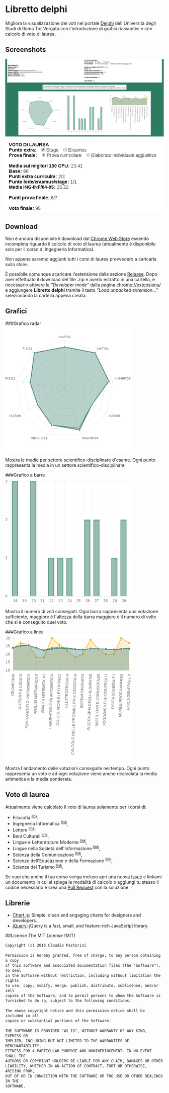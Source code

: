 # Libretto delphi

Migliora la visualizzazione dei voti nel portale [Delphi](https://delphi.uniroma2.it) dell'Università degli Studi di Roma Tor Vergata con l'introduzione di grafici riassuntivi e con calcolo di voto di laurea.

## Screenshots

![Overview](resources/overview.png)

![Overview1](resources/libretto.png)

## Download
Non è ancora disponibile il download dal [Chrome Web Store](https://chrome.google.com/webstore/category/extensions) essendo incompleta riguardo il calcolo di voto di laurea (attualmente è disponibile solo per il corso di Ingegneria Informatica).

Non appena saranno aggiunti tutti i corsi di laurea provvederò a caricarla sullo store. 

È possibile comunque scaricare l'estensione dalla sezione [Release](https://github.com/pincopallino93/Libretto-Delphi/releases). 
Dopo aver effettuato il download del file .zip e averlo estratto in una cartella, è necessario attivare la *"Developer mode"* dalla pagina [chrome://extensions/](chrome://extensions/) e aggiungere **Libretto delphi** tramite il tasto *"Load unpacked extension..."* selezionando la cartella appena creata.

## Grafici
###Grafico radar
![Radar chart](resources/radar.png)

Mostra le medie per settore scientifico-disciplinare d'esame.
Ogni punto rappresenta la media in un settore scientifico-disciplinare

###Grafico a barre
![Bar chart](resources/bar.png)

Mostra il numero di voti conseguiti.
Ogni barra rappresenta una votazione sufficiente, maggiore è l'altezza della barra maggiore è il numero di volte che si è conseguito quel voto.

###Grafico a linee
![Line chart](resources/line.png)

Mostra l'andamento delle votazioni conseguite nel tempo.
Ogni punto rappresenta un voto e ad ogni votazione viene anche ricalcolata la media aritmetica e la media ponderata.

## Voto di laurea
Attualmente viene calcolato il voto di laurea solamente per i corsi di: 
* Filosofia <sup>[link](https://sites.google.com/site/segreterialettereuniroma2/home/come-fare-per/tesi-di-laurea/punti-assegnati-in-seduta-di-laurea)</sup>, 
* Ingegneria Informatica <sup>[link](http://inginformatica.uniroma2.it/media/valut_pfin_trien16.pdf)</sup>, 
* Lettere <sup>[link](https://sites.google.com/site/segreterialettereuniroma2/home/come-fare-per/tesi-di-laurea/punti-assegnati-in-seduta-di-laurea), 
* Beni Culturali <sup>[link](https://sites.google.com/site/segreterialettereuniroma2/home/come-fare-per/tesi-di-laurea/punti-assegnati-in-seduta-di-laurea)</sup>,
* Lingue e Letteratuture Moderne <sup>[link](https://sites.google.com/site/segreterialettereuniroma2/home/come-fare-per/tesi-di-laurea/punti-assegnati-in-seduta-di-laurea)</sup>,
* Lingue nella Società dell'Informazione <sup>[link](https://sites.google.com/site/segreterialettereuniroma2/home/come-fare-per/tesi-di-laurea/punti-assegnati-in-seduta-di-laurea)</sup>,
* Scienza della Comunicazione <sup>[link](https://sites.google.com/site/segreterialettereuniroma2/home/come-fare-per/tesi-di-laurea/punti-assegnati-in-seduta-di-laurea)</sup>,
* Scienze dell'Educazione e della Formazione <sup>[link](https://sites.google.com/site/segreterialettereuniroma2/home/come-fare-per/tesi-di-laurea/punti-assegnati-in-seduta-di-laurea)</sup>,
* Scienze del Turismo <sup>[link](https://sites.google.com/site/segreterialettereuniroma2/home/come-fare-per/tesi-di-laurea/punti-assegnati-in-seduta-di-laurea)</sup>.

Se vuoi che anche il tuo corso venga incluso apri una nuova [Issue](https://github.com/pincopallino93/Libretto-Delphi/issues) e linkami un documento in cui si spiega le modalità di calcolo o aggiungi tu stesso il codice necessario e crea una [Pull Request](https://github.com/pincopallino93/Libretto-Delphi/pulls) con la soluzione.

## Librerie
* [Chart.js](http://www.chartjs.org/): Simple, clean and engaging charts for designers and developers.
* [jQuery](https://jquery.com/): jQuery is a fast, small, and feature-rich JavaScript library.

##License
    The MIT License (MIT)
    
    Copyright (c) 2016 Claudio Pastorini
    
    Permission is hereby granted, free of charge, to any person obtaining a copy
    of this software and associated documentation files (the "Software"), to deal
    in the Software without restriction, including without limitation the rights
    to use, copy, modify, merge, publish, distribute, sublicense, and/or sell
    copies of the Software, and to permit persons to whom the Software is
    furnished to do so, subject to the following conditions:
    
    The above copyright notice and this permission notice shall be included in all
    copies or substantial portions of the Software.
    
    THE SOFTWARE IS PROVIDED "AS IS", WITHOUT WARRANTY OF ANY KIND, EXPRESS OR
    IMPLIED, INCLUDING BUT NOT LIMITED TO THE WARRANTIES OF MERCHANTABILITY,
    FITNESS FOR A PARTICULAR PURPOSE AND NONINFRINGEMENT. IN NO EVENT SHALL THE
    AUTHORS OR COPYRIGHT HOLDERS BE LIABLE FOR ANY CLAIM, DAMAGES OR OTHER
    LIABILITY, WHETHER IN AN ACTION OF CONTRACT, TORT OR OTHERWISE, ARISING FROM,
    OUT OF OR IN CONNECTION WITH THE SOFTWARE OR THE USE OR OTHER DEALINGS IN THE
    SOFTWARE.